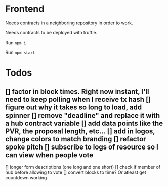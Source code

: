 Frontend
===
Needs contracts in a neighboring repository in order to work.

Needs contracts to be deployed with truffle.

Run `npm i`

Run `npm start`

Todos
===
[] factor in block times.  Right now instant, I'll need to keep polling when I receive tx hash
[] figure out why it takes so long to load, add spinner
[] remove "deadline" and replace it with a hub contract variable
[] add data points like the PVR, the proposal length, etc...
[] add in logos, change colors to match branding
[] refactor spoke pitch
[] subscribe to logs of resource so I can view when people vote
---
[] longer form descriptions (one long and one short)
[] check if member of hub before allowing to vote
[] convert blocks to time?  Or atleast get countdown working